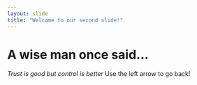 ```yaml
---
layout: slide
title: "Welcome to our second slide!"
---
```

# A wise man once said...
_Trust is good but control is better_
Use the left arrow to go back!
